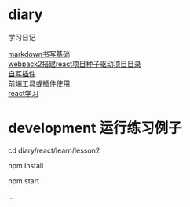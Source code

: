 # diary
学习日记  

[markdown书写基础](https://github.com/fengnovo/diary/blob/master/others/basic/css3/markdown%E5%9F%BA%E6%9C%AC%E7%94%A8%E6%B3%95.md)  
[webpack2搭建react项目种子驱动项目目录](https://github.com/fengnovo/diary/tree/master/seedWebpack2)  
[自写插件](https://github.com/fengnovo/diary/tree/master/myPlugins/)  
[前端工具或插件使用](https://github.com/fengnovo/diary/tree/master/others)  
[react学习](https://github.com/fengnovo/diary/tree/master/react)  

# development 运行练习例子

cd diary/react/learn/lesson2

npm install

npm start

...
